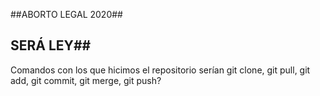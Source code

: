 ##ABORTO LEGAL 2020##
   ## SERÁ LEY##
Comandos con los que hicimos el repositorio serían git clone, git pull, git add, git commit, git merge, git push?
